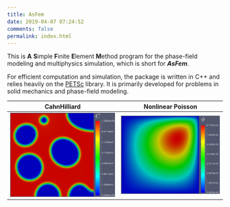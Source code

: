 ```yaml
---
title: AsFem
date: 2019-04-07 07:24:52
comments: false
permalink: index.html
---
```

This is **A** **S**imple **F**inite **E**lement **M**ethod program for the phase-field modeling and multiphysics simulation, which is short for ***AsFem***.


For efficient computation and simulation, the package is written in C++ and relies heavily on the [PETSc](https://www.mcs.anl.gov/petsc/) library. It is primarily developed for problems in solid mechanics and phase-field modeling.

CahnHilliard               |  Nonlinear Poisson
:-------------------------:|:-------------------------:
![](./home/case1.png)      |  ![](./home/case2.png)
